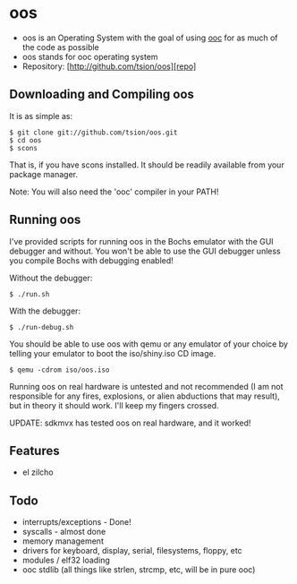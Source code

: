 
oos
===

* oos is an Operating System with the goal of using [ooc][ooc] for
  as much of the code as possible
* oos stands for ooc operating system
* Repository: [http://github.com/tsion/oos][repo]


Downloading and Compiling oos
-------------

It is as simple as:

    $ git clone git://github.com/tsion/oos.git
    $ cd oos
    $ scons

That is, if you have scons installed. It should be readily available
from your package manager.

Note: You will also need the 'ooc' compiler in your PATH!


Running oos
-----------

I've provided scripts for running oos in the Bochs emulator with the
GUI debugger and without. You won't be able to use the GUI debugger
unless you compile Bochs with debugging enabled!

Without the debugger:

    $ ./run.sh

With the debugger:

    $ ./run-debug.sh

You should be able to use oos with qemu or any emulator of your choice
by telling your emulator to boot the iso/shiny.iso CD image.

    $ qemu -cdrom iso/oos.iso

Running oos on real hardware is untested and not recommended (I am not
responsible for any fires, explosions, or alien abductions that may
result), but in theory it should work. I'll keep my fingers crossed.

UPDATE: sdkmvx has tested oos on real hardware, and it worked!


Features
--------

* el zilcho

Todo
----

* interrupts/exceptions - Done!
* syscalls - almost done
* memory management
* drivers for keyboard, display, serial, filesystems, floppy, etc
* modules / elf32 loading
* ooc stdlib (all things like strlen, strcmp, etc, will be in pure ooc)


[repo]: http://github.com/tsion/oos
[ooc]:  http://ooc-lang.org
